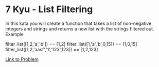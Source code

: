 # 7 Kyu - List Filtering

In this kata you will create a function that takes a list of non-negative integers and strings and returns a new list with the strings filtered out.
Example

filter_list([1,2,'a','b']) == [1,2]
filter_list([1,'a','b',0,15]) == [1,0,15]
filter_list([1,2,'aasf','1','123',123]) == [1,2,123]

[Link to Problem](https://www.codewars.com/kata/53dbd5315a3c69eed20002dd/train/javascript)